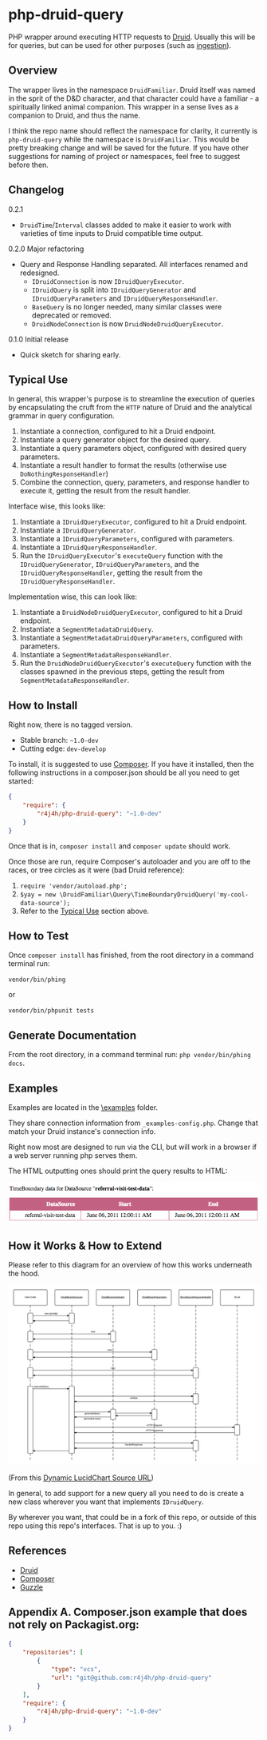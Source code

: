 php-druid-query
===============

PHP wrapper around executing HTTP requests to [Druid](http://druid.io). Usually this will be for queries, but can be
used for other purposes (such as [ingestion](php-druid-ingest)).


Overview
---------------

The wrapper lives in the namespace `DruidFamiliar`. Druid itself was named in the sprit of the D&D character, and that
character could have a familiar - a spiritually linked animal companion. This wrapper in a sense lives as a companion to
Druid, and thus the name.

I think the repo name should reflect the namespace for clarity, it currently is `php-druid-query` while
the namespace is `DruidFamiliar`. This would be pretty breaking change and will be saved for the future. If you have
other suggestions for naming of project or namespaces, feel free to suggest before then.


Changelog
-----------

0.2.1

- `DruidTime`/`Interval` classes added to make it easier to work with varieties of time inputs to Druid compatible time output.

0.2.0 Major refactoring

- Query and Response Handling separated. All interfaces renamed and redesigned.
  - `IDruidConnection` is now `IDruidQueryExecutor`.
  - `IDruidQuery` is split into `IDruidQueryGenerator` and `IDruidQueryParameters` and `IDruidQueryResponseHandler`.
  - `BaseQuery` is no longer needed, many similar classes were deprecated or removed.
  - `DruidNodeConnection` is now `DruidNodeDruidQueryExecutor`.

0.1.0 Initial release

- Quick sketch for sharing early.


Typical Use
---------------

In general, this wrapper's purpose is to streamline the execution of queries by encapsulating the cruft from the `HTTP` nature of Druid and the analytical grammar in query configuration.

1. Instantiate a connection, configured to hit a Druid endpoint.
2. Instantiate a query generator object for the desired query.
3. Instantiate a query parameters object, configured with desired query parameters.
4. Instantiate a result handler to format the results (otherwise use `DoNothingResponseHandler`)
5. Combine the connection, query, parameters, and response handler to execute it, getting the result from the result handler.

Interface wise, this looks like:

1. Instantiate a `IDruidQueryExecutor`, configured to hit a Druid endpoint.
2. Instantiate a `IDruidQueryGenerator`.
3. Instantiate a `IDruidQueryParameters`, configured with parameters.
4. Instantiate a `IDruidQueryResponseHandler`.
5. Run the `IDruidQueryExecutor`'s `executeQuery` function with the `IDruidQueryGenerator`, `IDruidQueryParameters`, and the `IDruidQueryResponseHandler`, getting the result from the `IDruidQueryResponseHandler`.

Implementation wise, this can look like:

1. Instantiate a `DruidNodeDruidQueryExecutor`, configured to hit a Druid endpoint.
2. Instantiate a `SegmentMetadataDruidQuery`.
3. Instantiate a `SegmentMetadataDruidQueryParameters`, configured with parameters.
4. Instantiate a `SegmentMetadataResponseHandler`.
5. Run the `DruidNodeDruidQueryExecutor`'s `executeQuery` function with the classes spawned in the previous steps, getting the result from `SegmentMetadataResponseHandler`.


How to Install
---------------

Right now, there is no tagged version.

- Stable branch: `~1.0-dev`
- Cutting edge: `dev-develop`


To install, it is suggested to use [Composer](http://getcomposer.org). If you have it installed, then the following instructions
in a composer.json should be all you need to get started:

```json
{
    "require": {
        "r4j4h/php-druid-query": "~1.0-dev"
    }
}
```

Once that is in, `composer install` and `composer update` should work.

Once those are run, require Composer's autoloader and you are off to the races, or tree circles as it were (bad Druid reference):

1. `require 'vendor/autoload.php';`
2. `$yay = new \DruidFamiliar\Query\TimeBoundaryDruidQuery('my-cool-data-source');`
3. Refer to the [Typical Use](#typical-use) section above.


How to Test
-------------

Once `composer install` has finished, from the root directory in a command terminal run:

`vendor/bin/phing`

or

`vendor/bin/phpunit tests`


Generate Documentation
-------------

From the root directory, in a command terminal run: `php vendor/bin/phing docs`.


Examples
---------------

Examples are located in the [\examples](examples) folder.

They share connection information from `_examples-config.php`.
Change that match your Druid instance's connection info.

Right now most are designed to run via the CLI, but will work in a browser if a web server running php serves them.

The HTML outputting ones should print the query results to HTML:

![Example HTML TimeBoundary Output](docs/html-timeboundary-output.png)




How it Works & How to Extend
---------------

Please refer to this diagram for an overview of how this works underneath the hood.

![Sequence Diagram](docs/sequence-diagram.png)

(From this [Dynamic LucidChart Source URL](https://www.lucidchart.com/publicSegments/view/542c92a6-f14c-4520-b004-04920a00caaf/image.png))

In general, to add support for a new query all you need to do is create a new class wherever you want that implements `IDruidQuery`.

By wherever you want, that could be in a fork of this repo, or outside of this repo using this repo's interfaces. That is up to you. :)




References
---------------

- [Druid](http://druid.io)
- [Composer](http://getcomposer.org)
- [Guzzle](http://guzzle.readthedocs.org)


Appendix A. Composer.json example that does not rely on Packagist.org:
---------------

```json
{
    "repositories": [
        {
            "type": "vcs",
            "url": "git@github.com:r4j4h/php-druid-query"
        }
    ],
    "require": {
        "r4j4h/php-druid-query": "~1.0-dev"
    }
}
```
